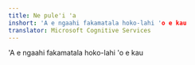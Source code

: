 ```yaml
---
title: Ne pule'i 'a
inshort: 'A e ngaahi fakamatala hoko-lahi 'o e kau
translator: Microsoft Cognitive Services
---
```


'A e ngaahi fakamatala hoko-lahi 'o e kau


